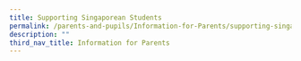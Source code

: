 ```yaml
---
title: Supporting Singaporean Students
permalink: /parents-and-pupils/Information-for-Parents/supporting-singaporean-students
description: ""
third_nav_title: Information for Parents
---
```

